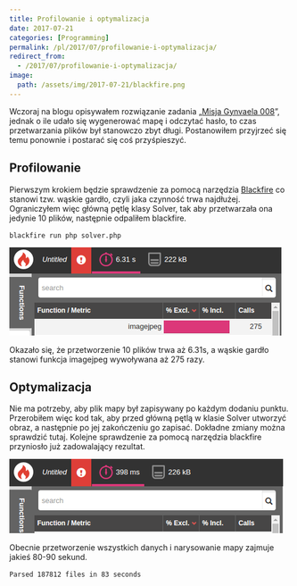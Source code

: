 ```yaml
---
title: Profilowanie i optymalizacja
date: 2017-07-21
categories: [Programming]
permalink: /pl/2017/07/profilowanie-i-optymalizacja/
redirect_from:
  - /2017/07/profilowanie-i-optymalizacja/
image:
  path: /assets/img/2017-07-21/blackfire.png
---
```

Wczoraj na blogu opisywałem rozwiązanie zadania „[Misja Gynvaela 008](https://sarvendev.com/2017/07/misja-gynvaela-008/)”, jednak o ile udało się wygenerować mapę i odczytać hasło, to czas przetwarzania plików był stanowczo zbyt długi. Postanowiłem przyjrzeć się temu ponownie i postarać się coś przyśpieszyć.

## Profilowanie
Pierwszym krokiem będzie sprawdzenie za pomocą narzędzia [Blackfire](https://blackfire.io/) co stanowi tzw. wąskie gardło, czyli jaka czynność trwa najdłużej. Ograniczyłem więc główną pętlę klasy Solver, tak aby przetwarzała ona jedynie 10 plików, następnie odpaliłem blackfire.

```
blackfire run php solver.php
```

![Profile](/assets/img/2017-07-21/profile.png)

Okazało się, że przetworzenie 10 plików trwa aż 6.31s, a wąskie gardło stanowi funkcja imagejpeg wywoływana aż 275 razy.

## Optymalizacja
Nie ma potrzeby, aby plik mapy był zapisywany po każdym dodaniu punktu. Przerobiłem więc kod tak, aby przed główną pętlą w klasie Solver utworzyć obraz, a następnie po jej zakończeniu go zapisać. Dokładne zmiany można sprawdzić tutaj. Kolejne sprawdzenie za pomocą narzędzia blackfire przyniosło już zadowalający rezultat.

![Profile](/assets/img/2017-07-21/profile2.png)

Obecnie przetworzenie wszystkich danych i narysowanie mapy zajmuje jakieś 80-90 sekund.

```
Parsed 187812 files in 83 seconds
```

